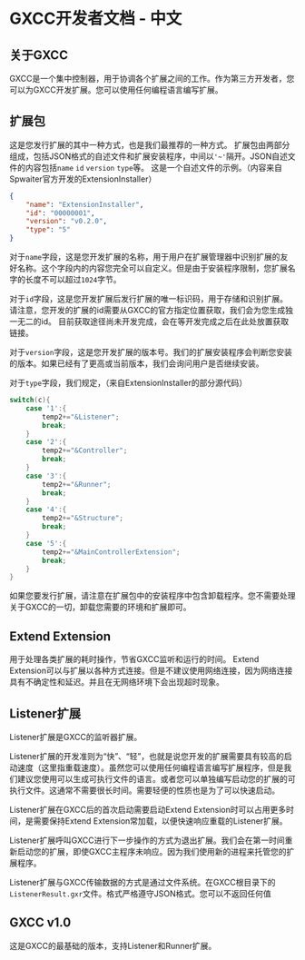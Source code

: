 # GXCC开发者文档 - 中文

## 关于GXCC

GXCC是一个集中控制器，用于协调各个扩展之间的工作。作为第三方开发者，您可以为GXCC开发扩展。您可以使用任何编程语言编写扩展。

## 扩展包

这是您发行扩展的其中一种方式，也是我们最推荐的一种方式。
扩展包由两部分组成，包括JSON格式的自述文件和扩展安装程序，中间以`'~'`隔开。JSON自述文件的内容包括`name` `id` `version` `type`等。
这是一个自述文件的示例。（内容来自Spwaiter官方开发的ExtensionInstaller）
```json
{
    "name": "ExtensionInstaller",
    "id": "00000001",
    "version": "v0.2.0",
    "type": "5"
}
```

对于`name`字段，这是您开发扩展的名称，用于用户在扩展管理器中识别扩展的友好名称。这个字段内的内容您完全可以自定义。但是由于安装程序限制，您扩展名字的长度不可以超过`1024`字节。

对于`id`字段，这是您开发扩展后发行扩展的唯一标识码，用于存储和识别扩展。请注意，您开发的扩展的id需要从GXCC的官方指定位置获取，我们会为您生成独一无二的id。
目前获取途径尚未开发完成，会在等开发完成之后在此处放置获取链接。

对于`version`字段，这是您开发扩展的版本号。我们的扩展安装程序会判断您安装的版本。如果已经有了更高或当前版本，我们会询问用户是否继续安装。

对于`type`字段，我们规定，（来自ExtensionInstaller的部分源代码）
```cpp
switch(c){
    case '1':{
        temp2+="&Listener";
        break;
    }
    case '2':{
        temp2+="&Controller";
        break;
    }
    case '3':{
        temp2+="&Runner";
        break;
    }
    case '4':{
        temp2+="&Structure";
        break;
    }
    case '5':{
        temp2+="&MainControllerExtension";
        break;
    }
}
```

如果您要发行扩展，请注意在扩展包中的安装程序中包含卸载程序。您不需要处理关于GXCC的一切，卸载您需要的环境和扩展即可。

## Extend Extension

用于处理各类扩展的耗时操作，节省GXCC监听和运行的时间。
Extend Extension可以与扩展以各种方式连接。但是不建议使用网络连接，因为网络连接具有不确定性和延迟。并且在无网络环境下会出现超时现象。

## Listener扩展

Listener扩展是GXCC的监听器扩展。

Listener扩展的开发准则为“快”、“轻”，也就是说您开发的扩展需要具有较高的启动速度（这里指重载速度）。虽然您可以使用任何编程语言编写扩展程序，但是我们建议您使用可以生成可执行文件的语言。或者您可以单独编写启动您的扩展的可执行文件。这通常不需要很长时间。需要轻便的性质也是为了可以快速启动。

Listener扩展在GXCC后的首次启动需要启动Extend Extension时可以占用更多时间，是需要保持Extend Extension常加载，以便快速响应重载的Listener扩展。

Listener扩展呼叫GXCC进行下一步操作的方式为退出扩展。我们会在第一时间重新启动您的扩展，即使GXCC主程序未响应。因为我们使用新的进程来托管您的扩展程序。

Listener扩展与GXCC传输数据的方式是通过文件系统。在GXCC根目录下的`ListenerResult.gxr`文件。格式严格遵守JSON格式。您可以不返回任何值

## GXCC v1.0

这是GXCC的最基础的版本，支持Listener和Runner扩展。